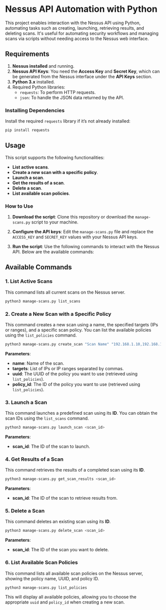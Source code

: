 # Nessus API Automation with Python

This project enables interaction with the Nessus API using Python, automating tasks such as creating, launching, retrieving results, and deleting scans. It's useful for automating security workflows and managing scans via scripts without needing access to the Nessus web interface.

## Requirements

1. **Nessus installed** and running.
2. **Nessus API Keys**: You need the **Access Key** and **Secret Key**, which can be generated from the Nessus interface under the **API Keys** section.
3. **Python 3.x** installed.
4. Required Python libraries:
   - `requests`: To perform HTTP requests.
   - `json`: To handle the JSON data returned by the API.

### Installing Dependencies

Install the required `requests` library if it’s not already installed:

```bash
pip install requests
```

## Usage

This script supports the following functionalities:

- **List active scans**.
- **Create a new scan with a specific policy**.
- **Launch a scan**.
- **Get the results of a scan**.
- **Delete a scan**.
- **List available scan policies**.

### How to Use

1. **Download the script**:
   Clone this repository or download the `manage-scans.py` script to your machine.

2. **Configure the API keys**:
   Edit the `manage-scans.py` file and replace the `ACCESS_KEY` and `SECRET_KEY` values with your Nessus API keys.

3. **Run the script**:
   Use the following commands to interact with the Nessus API. Below are the available commands:

## Available Commands

### 1. List Active Scans

This command lists all current scans on the Nessus server.

```bash
python3 manage-scans.py list_scans
```

### 2. Create a New Scan with a Specific Policy

This command creates a new scan using a name, the specified targets (IPs or ranges), and a specific scan policy. You can list the available policies using the `list_policies` command.

```bash
python3 manage-scans.py create_scan "Scan Name" "192.168.1.10,192.168.1.20" "UUID_POLICY" POLICY_ID
```

**Parameters**:
- **name**: Name of the scan.
- **targets**: List of IPs or IP ranges separated by commas.
- **uuid**: The UUID of the policy you want to use (retrieved using `list_policies`).
- **policy_id**: The ID of the policy you want to use (retrieved using `list_policies`).

### 3. Launch a Scan

This command launches a predefined scan using its **ID**. You can obtain the scan IDs using the `list_scans` command.

```bash
python3 manage-scans.py launch_scan <scan_id>
```

**Parameters**:
- **scan_id**: The ID of the scan to launch.

### 4. Get Results of a Scan

This command retrieves the results of a completed scan using its **ID**.

```bash
python3 manage-scans.py get_scan_results <scan_id>
```

**Parameters**:
- **scan_id**: The ID of the scan to retrieve results from.

### 5. Delete a Scan

This command deletes an existing scan using its **ID**.

```bash
python3 manage-scans.py delete_scan <scan_id>
```

**Parameters**:
- **scan_id**: The ID of the scan you want to delete.

### 6. List Available Scan Policies

This command lists all available scan policies on the Nessus server, showing the policy name, UUID, and policy ID.

```bash
python3 manage-scans.py list_policies
```

This will display all available policies, allowing you to choose the appropriate `uuid` and `policy_id` when creating a new scan.
